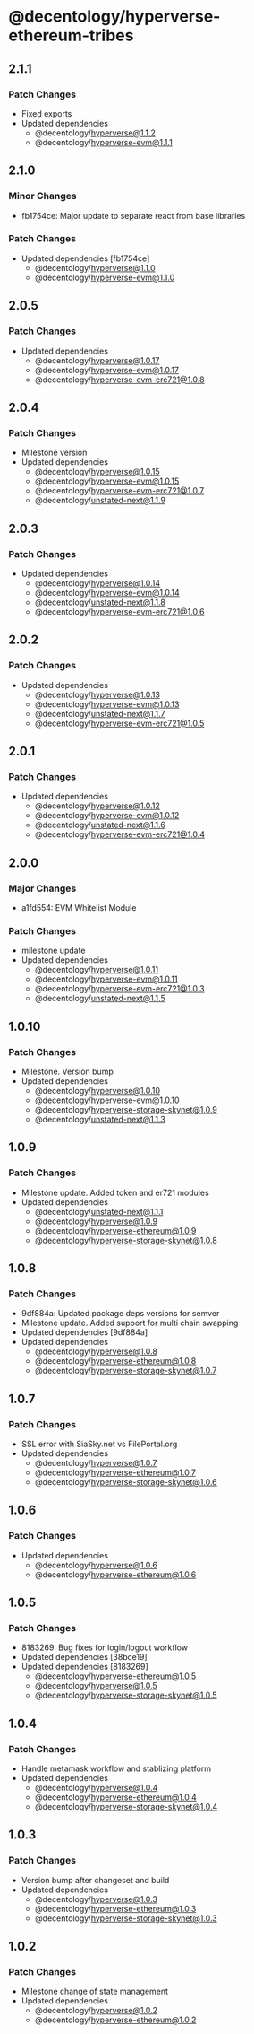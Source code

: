 # @decentology/hyperverse-ethereum-tribes

## 2.1.1

### Patch Changes

-   Fixed exports
-   Updated dependencies
    -   @decentology/hyperverse@1.1.2
    -   @decentology/hyperverse-evm@1.1.1

## 2.1.0

### Minor Changes

-   fb1754ce: Major update to separate react from base libraries

### Patch Changes

-   Updated dependencies [fb1754ce]
    -   @decentology/hyperverse@1.1.0
    -   @decentology/hyperverse-evm@1.1.0

## 2.0.5

### Patch Changes

-   Updated dependencies
    -   @decentology/hyperverse@1.0.17
    -   @decentology/hyperverse-evm@1.0.17
    -   @decentology/hyperverse-evm-erc721@1.0.8

## 2.0.4

### Patch Changes

-   Milestone version
-   Updated dependencies
    -   @decentology/hyperverse@1.0.15
    -   @decentology/hyperverse-evm@1.0.15
    -   @decentology/hyperverse-evm-erc721@1.0.7
    -   @decentology/unstated-next@1.1.9

## 2.0.3

### Patch Changes

-   Updated dependencies
    -   @decentology/hyperverse@1.0.14
    -   @decentology/hyperverse-evm@1.0.14
    -   @decentology/unstated-next@1.1.8
    -   @decentology/hyperverse-evm-erc721@1.0.6

## 2.0.2

### Patch Changes

-   Updated dependencies
    -   @decentology/hyperverse@1.0.13
    -   @decentology/hyperverse-evm@1.0.13
    -   @decentology/unstated-next@1.1.7
    -   @decentology/hyperverse-evm-erc721@1.0.5

## 2.0.1

### Patch Changes

-   Updated dependencies
    -   @decentology/hyperverse@1.0.12
    -   @decentology/hyperverse-evm@1.0.12
    -   @decentology/unstated-next@1.1.6
    -   @decentology/hyperverse-evm-erc721@1.0.4

## 2.0.0

### Major Changes

-   a1fd554: EVM Whitelist Module

### Patch Changes

-   milestone update
-   Updated dependencies
    -   @decentology/hyperverse@1.0.11
    -   @decentology/hyperverse-evm@1.0.11
    -   @decentology/hyperverse-evm-erc721@1.0.3
    -   @decentology/unstated-next@1.1.5

## 1.0.10

### Patch Changes

-   Milestone. Version bump
-   Updated dependencies
    -   @decentology/hyperverse@1.0.10
    -   @decentology/hyperverse-evm@1.0.10
    -   @decentology/hyperverse-storage-skynet@1.0.9
    -   @decentology/unstated-next@1.1.3

## 1.0.9

### Patch Changes

-   Milestone update. Added token and er721 modules
-   Updated dependencies
    -   @decentology/unstated-next@1.1.1
    -   @decentology/hyperverse@1.0.9
    -   @decentology/hyperverse-ethereum@1.0.9
    -   @decentology/hyperverse-storage-skynet@1.0.8

## 1.0.8

### Patch Changes

-   9df884a: Updated package deps versions for semver
-   Milestone update. Added support for multi chain swapping
-   Updated dependencies [9df884a]
-   Updated dependencies
    -   @decentology/hyperverse@1.0.8
    -   @decentology/hyperverse-ethereum@1.0.8
    -   @decentology/hyperverse-storage-skynet@1.0.7

## 1.0.7

### Patch Changes

-   SSL error with SiaSky.net vs FilePortal.org
-   Updated dependencies
    -   @decentology/hyperverse@1.0.7
    -   @decentology/hyperverse-ethereum@1.0.7
    -   @decentology/hyperverse-storage-skynet@1.0.6

## 1.0.6

### Patch Changes

-   Updated dependencies
    -   @decentology/hyperverse@1.0.6
    -   @decentology/hyperverse-ethereum@1.0.6

## 1.0.5

### Patch Changes

-   8183269: Bug fixes for login/logout workflow
-   Updated dependencies [38bce19]
-   Updated dependencies [8183269]
    -   @decentology/hyperverse-ethereum@1.0.5
    -   @decentology/hyperverse@1.0.5
    -   @decentology/hyperverse-storage-skynet@1.0.5

## 1.0.4

### Patch Changes

-   Handle metamask workflow and stablizing platform
-   Updated dependencies
    -   @decentology/hyperverse@1.0.4
    -   @decentology/hyperverse-ethereum@1.0.4
    -   @decentology/hyperverse-storage-skynet@1.0.4

## 1.0.3

### Patch Changes

-   Version bump after changeset and build
-   Updated dependencies
    -   @decentology/hyperverse@1.0.3
    -   @decentology/hyperverse-ethereum@1.0.3
    -   @decentology/hyperverse-storage-skynet@1.0.3

## 1.0.2

### Patch Changes

-   Milestone change of state management
-   Updated dependencies
    -   @decentology/hyperverse@1.0.2
    -   @decentology/hyperverse-ethereum@1.0.2
